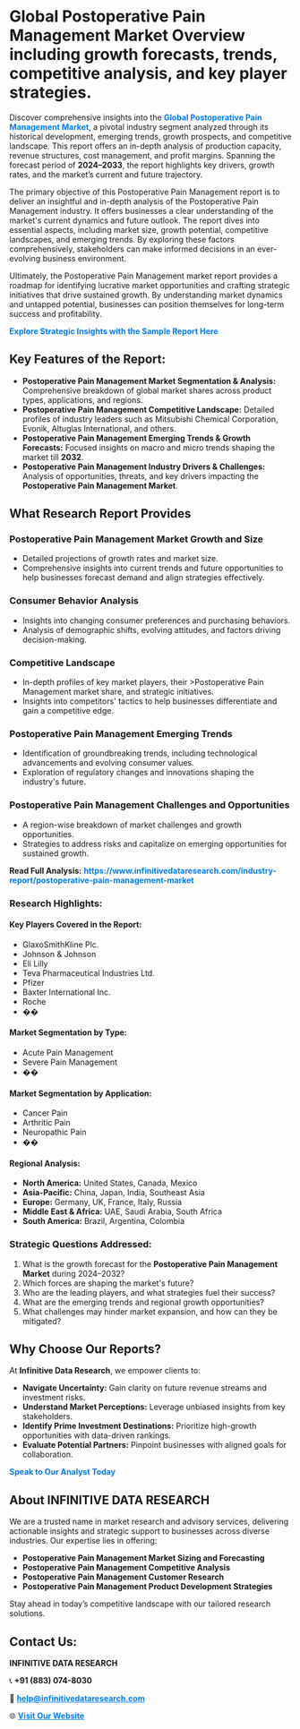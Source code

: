 <h1>Global Postoperative Pain Management Market Overview including growth forecasts, trends, competitive analysis, and key player strategies.</h1>
<p>
Discover comprehensive insights into the 
<a href="https://www.infinitivedataresearch.com/industry-report/postoperative-pain-management-market" rel="dofollow" style="color: #007BFF; text-decoration: none;"><strong>Global Postoperative Pain Management Market</strong></a>, a pivotal industry segment analyzed through its historical development, emerging trends, growth prospects, and competitive landscape. This report offers an in-depth analysis of production capacity, revenue structures, cost management, and profit margins. Spanning the forecast period of <strong>2024–2033</strong>, the report highlights key drivers, growth rates, and the market’s current and future trajectory.
</p>
<p>
The primary objective of this Postoperative Pain Management report is to deliver an insightful and in-depth analysis of the Postoperative Pain Management industry. It offers businesses a clear understanding of the market's current dynamics and future outlook. The report dives into essential aspects, including market size, growth potential, competitive landscapes, and emerging trends. By exploring these factors comprehensively, stakeholders can make informed decisions in an ever-evolving business environment.
</p>
<p>
Ultimately, the Postoperative Pain Management market report provides a roadmap for identifying lucrative market opportunities and crafting strategic initiatives that drive sustained growth. By understanding market dynamics and untapped potential, businesses can position themselves for long-term success and profitability.
</p>
<p>
<a href="https://www.infinitivedataresearch.com/request-sample/reportId=109420" style="color: #007BFF; text-decoration: none;"><strong>Explore Strategic Insights with the Sample Report Here</strong></a>
</p>

<h2>Key Features of the Report:</h2>
<ul>
<li><strong>Postoperative Pain Management Market Segmentation & Analysis:</strong> Comprehensive breakdown of global market shares across product types, applications, and regions.</li>
<li><strong>Postoperative Pain Management Competitive Landscape:</strong> Detailed profiles of industry leaders such as Mitsubishi Chemical Corporation, Evonik, Altuglas International, and others.</li>
<li><strong>Postoperative Pain Management Emerging Trends & Growth Forecasts:</strong> Focused insights on macro and micro trends shaping the market till <strong>2032</strong>.</li>
<li><strong>Postoperative Pain Management Industry Drivers & Challenges:</strong> Analysis of opportunities, threats, and key drivers impacting the <strong>Postoperative Pain Management Market</strong>.</li>
</ul>

<h2>What Research Report Provides</h2>
<h3>Postoperative Pain Management Market Growth and Size</h3>
<ul>
<li>Detailed projections of growth rates and market size.</li>
<li>Comprehensive insights into current trends and future opportunities to help businesses forecast demand and align strategies effectively.</li>
</ul>

<h3>Consumer Behavior Analysis</h3>
<ul>
<li>Insights into changing consumer preferences and purchasing behaviors.</li>
<li>Analysis of demographic shifts, evolving attitudes, and factors driving decision-making.</li>
</ul>

<h3>Competitive Landscape</h3>
<ul>
<li>In-depth profiles of key market players, their >Postoperative Pain Management market share, and strategic initiatives.</li>
<li>Insights into competitors' tactics to help businesses differentiate and gain a competitive edge.</li>
</ul>

<h3>Postoperative Pain Management Emerging Trends</h3>
<ul>
<li>Identification of groundbreaking trends, including technological advancements and evolving consumer values.</li>
<li>Exploration of regulatory changes and innovations shaping the industry's future.</li>
</ul>

<h3>Postoperative Pain Management Challenges and Opportunities</h3>
<ul>
<li>A region-wise breakdown of market challenges and growth opportunities.</li>
<li>Strategies to address risks and capitalize on emerging opportunities for sustained growth.</li>
</ul>
<p><strong>Read Full Analysis:</strong> <a href="https://www.infinitivedataresearch.com/industry-report/postoperative-pain-management-market" rel="dofollow" style="color: #007BFF; text-decoration: none;"><strong>https://www.infinitivedataresearch.com/industry-report/postoperative-pain-management-market</strong></a></p>
<h3>Research Highlights:</h3>
<h4>Key Players Covered in the Report:</h4>
<ul><li>GlaxoSmithKline Plc.</li><li>Johnson &amp; Johnson</li><li>Eli Lilly</li><li>Teva Pharmaceutical Industries Ltd.</li><li>Pfizer</li><li>Baxter International Inc.</li><li>Roche</li><li>��</li></ul>
<h4>Market Segmentation by Type:</h4>
<ul><li>Acute Pain Management</li><li>Severe Pain Management</li><li>��</li></ul>
<h4>Market Segmentation by Application:</h4>
<ul><li>Cancer Pain</li><li>Arthritic Pain</li><li>Neuropathic Pain</li><li>��</li></ul>

<h4>Regional Analysis:</h4>
<ul>
<li><strong>North America:</strong> United States, Canada, Mexico</li>
<li><strong>Asia-Pacific:</strong> China, Japan, India, Southeast Asia</li>
<li><strong>Europe:</strong> Germany, UK, France, Italy, Russia</li>
<li><strong>Middle East & Africa:</strong> UAE, Saudi Arabia, South Africa</li>
<li><strong>South America:</strong> Brazil, Argentina, Colombia</li>
</ul>

<h3>Strategic Questions Addressed:</h3>
<ol>
<li>What is the growth forecast for the <strong>Postoperative Pain Management Market</strong> during 2024–2032?</li>
<li>Which forces are shaping the market's future?</li>
<li>Who are the leading players, and what strategies fuel their success?</li>
<li>What are the emerging trends and regional growth opportunities?</li>
<li>What challenges may hinder market expansion, and how can they be mitigated?</li>
</ol>

<h2>Why Choose Our Reports?</h2>
<p>At <strong>Infinitive Data Research</strong>, we empower clients to:</p>
<ul>
<li><strong>Navigate Uncertainty:</strong> Gain clarity on future revenue streams and investment risks.</li>
<li><strong>Understand Market Perceptions:</strong> Leverage unbiased insights from key stakeholders.</li>
<li><strong>Identify Prime Investment Destinations:</strong> Prioritize high-growth opportunities with data-driven rankings.</li>
<li><strong>Evaluate Potential Partners:</strong> Pinpoint businesses with aligned goals for collaboration.</li>
</ul>
<p><a href="https://www.infinitivedataresearch.com/industry-report/postoperative-pain-management-market" rel="dofollow" style="color: #007BFF; text-decoration: none;"><strong>Speak to Our Analyst Today</strong></a></p>

<h2>About INFINITIVE DATA RESEARCH</h2>
<p>We are a trusted name in market research and advisory services, delivering actionable insights and strategic support to businesses across diverse industries. Our expertise lies in offering:</p>
<ul>
<li><strong>Postoperative Pain Management Market Sizing and Forecasting</strong></li>
<li><strong>Postoperative Pain Management Competitive Analysis</strong></li>
<li><strong>Postoperative Pain Management Customer Research</strong></li>
<li><strong>Postoperative Pain Management Product Development Strategies</strong></li>
</ul>
<p>Stay ahead in today’s competitive landscape with our tailored research solutions.</p>

<h2>Contact Us:</h2>
<p><strong>INFINITIVE DATA RESEARCH</strong></p>
<p>📞 <strong>+91 (883) 074-8030</strong></p>
<p>📧 <strong><a href="mailto:help@infinitivedataresearch.com" style="color: #007BFF;">help@infinitivedataresearch.com</a></strong></p>
<p>🌐 <strong><a href="https://www.infinitivedataresearch.com" rel="dofollow" style="color: #007BFF;">Visit Our Website</a></strong></p>